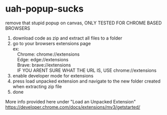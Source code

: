# uah-popup-sucks
remove that stupid popup on canvas, ONLY TESTED FOR CHROME BASED BROWSERS

1. download code as zip and extract all files to a folder
2. go to your browsers extensions page  
  ex:  
&emsp;Chrome: chrome://extensions  
&emsp;Edge: edge://extensions  
&emsp;Brave: brave://extensions  
&emsp;IF YOU ARENT SURE WHAT THE URL IS, USE chrome://extensions
3. enable developer mode for extensions
4. press load unpacked extension and navigate to the new folder created when extracting zip file
5. done

More info provided here under "Load an Unpacked Extension"
https://developer.chrome.com/docs/extensions/mv3/getstarted/
